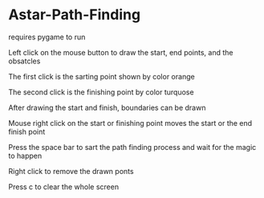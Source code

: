 # Astar-Path-Finding

requires pygame to run

Left click on the mouse button to draw the start, end points, and the obsatcles

The first click is the sarting point shown by color orange 

The second click is the finishing point by color turquose

After drawing the start and finish, boundaries can be drawn

Mouse right click on the start or finishing point moves the start or the end finish point

Press the space bar to sart the path finding process and wait for the magic to happen
  
Right click to remove the drawn ponts

Press c to clear the whole screen
